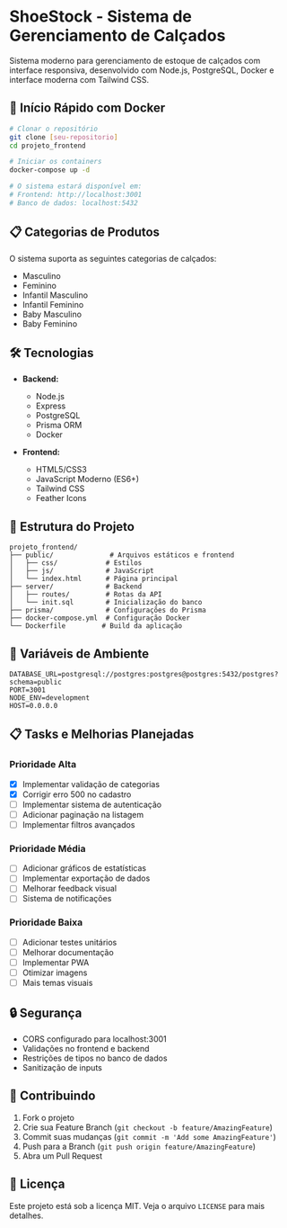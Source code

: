 # ShoeStock - Sistema de Gerenciamento de Calçados

Sistema moderno para gerenciamento de estoque de calçados com interface responsiva, desenvolvido com Node.js, PostgreSQL, Docker e interface moderna com Tailwind CSS.

## 🚀 Início Rápido com Docker

```bash
# Clonar o repositório
git clone [seu-repositorio]
cd projeto_frontend

# Iniciar os containers
docker-compose up -d

# O sistema estará disponível em:
# Frontend: http://localhost:3001
# Banco de dados: localhost:5432
```

## 📋 Categorias de Produtos

O sistema suporta as seguintes categorias de calçados:
- Masculino
- Feminino
- Infantil Masculino
- Infantil Feminino
- Baby Masculino
- Baby Feminino

## 🛠️ Tecnologias

- **Backend:**
  - Node.js
  - Express
  - PostgreSQL
  - Prisma ORM
  - Docker

- **Frontend:**
  - HTML5/CSS3
  - JavaScript Moderno (ES6+)
  - Tailwind CSS
  - Feather Icons

## 📁 Estrutura do Projeto

```
projeto_frontend/
├── public/              # Arquivos estáticos e frontend
│   ├── css/            # Estilos
│   ├── js/             # JavaScript
│   └── index.html      # Página principal
├── server/             # Backend
│   ├── routes/         # Rotas da API
│   └── init.sql        # Inicialização do banco
├── prisma/             # Configurações do Prisma
├── docker-compose.yml  # Configuração Docker
└── Dockerfile         # Build da aplicação
```

## 🔧 Variáveis de Ambiente

```env
DATABASE_URL=postgresql://postgres:postgres@postgres:5432/postgres?schema=public
PORT=3001
NODE_ENV=development
HOST=0.0.0.0
```

## 📋 Tasks e Melhorias Planejadas

### Prioridade Alta
- [x] Implementar validação de categorias
- [x] Corrigir erro 500 no cadastro
- [ ] Implementar sistema de autenticação
- [ ] Adicionar paginação na listagem
- [ ] Implementar filtros avançados

### Prioridade Média
- [ ] Adicionar gráficos de estatísticas
- [ ] Implementar exportação de dados
- [ ] Melhorar feedback visual
- [ ] Sistema de notificações

### Prioridade Baixa
- [ ] Adicionar testes unitários
- [ ] Melhorar documentação
- [ ] Implementar PWA
- [ ] Otimizar imagens
- [ ] Mais temas visuais

## 🔒 Segurança

- CORS configurado para localhost:3001
- Validações no frontend e backend
- Restrições de tipos no banco de dados
- Sanitização de inputs

## 🤝 Contribuindo

1. Fork o projeto
2. Crie sua Feature Branch (`git checkout -b feature/AmazingFeature`)
3. Commit suas mudanças (`git commit -m 'Add some AmazingFeature'`)
4. Push para a Branch (`git push origin feature/AmazingFeature`)
5. Abra um Pull Request

## 📝 Licença

Este projeto está sob a licença MIT. Veja o arquivo `LICENSE` para mais detalhes.
